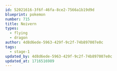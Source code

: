 ```yaml
---
id: 52021616-3f6f-46fa-8ce2-7566a1b19d9d
blueprint: pokemon
number: 715
title: Noivern
types:
  - flying
  - dragon
author: 4d8d6ede-5963-429f-9c2f-74b897007e0c
tags:
  - stage-1
updated_by: 4d8d6ede-5963-429f-9c2f-74b897007e0c
updated_at: 1716516989
---
```

